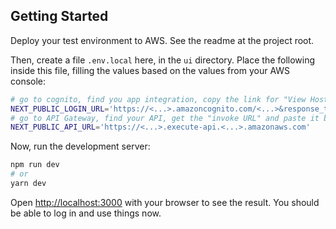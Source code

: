 ## Getting Started

Deploy your test environment to AWS. See the readme at the project root.

Then, create a file `.env.local` here, in the `ui` directory.
Place the following inside this file, filling the values based on the values from your AWS console:

```bash
# go to cognito, find you app integration, copy the link for "View Hosted UI", paste it here. Replace response_type=code with response_type=token
NEXT_PUBLIC_LOGIN_URL='https://<...>.amazoncognito.com/<...>&response_type=token&scope=<...>'
# go to API Gateway, find your API, get the "invoke URL" and paste it below
NEXT_PUBLIC_API_URL='https://<...>.execute-api.<...>.amazonaws.com'
```

Now, run the development server:

```bash
npm run dev
# or
yarn dev
```

Open [http://localhost:3000](http://localhost:3000) with your browser to see the result.
You should be able to log in and use things now.
